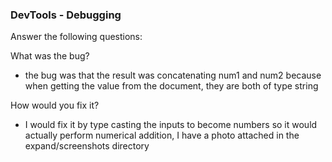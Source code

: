 ### DevTools - Debugging

Answer the following questions:

What was the bug?
- the bug was that the result was concatenating num1 and num2 because when getting the value from the document, they are both of type string
  

How would you fix it? 
- I would fix it by type casting the inputs to become numbers so it would actually perform numerical addition, I have a photo attached in the expand/screenshots directory
